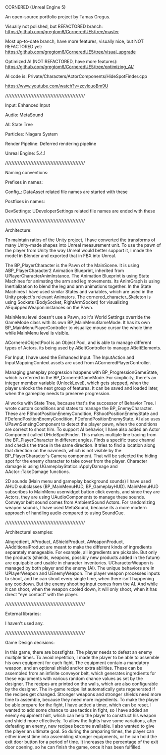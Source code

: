 CORNERED (Unreal Engine 5)

An open-source portfolio project by Tamas Gregus.

Visually not polished, but REFACTORED branch: 
https://github.com/gregtom6/CorneredUE5/tree/master

Most up-to-date branch, have more features, visually nice, but NOT REFACTORED yet: 
https://github.com/gregtom6/CorneredUE5/tree/visual_upgrade

Optimized AI (NOT REFACTORED, have more features):
https://github.com/gregtom6/CorneredUE5/tree/optimizing_AI/

AI code is: Private/Characters/ActorComponents/HideSpotFinder.cpp

https://www.youtube.com/watch?v=zcvlouoBm9U

///////////////////////////////////////////////////

Input: Enhanced Input

Audio: MetaSound

AI: State Tree

Particles: Niagara System

Render Pipeline: Deferred rendering pipeline

Unreal Engine: 5.4.1

///////////////////////////////////////////////////

Naming conventions:

Prefixes in names:

Config_: DataAsset related file names are started with these

Postfixes in names:

DevSettings: UDeveloperSettings related file names are ended with these

///////////////////////////////////////////////////

Architecture:

To maintain ratios of the Unity project, I have converted the transforms of many Unity-made shapes into Unreal measurement unit. To use the pawn of the player from Unity the way Unreal would better support it, I made the model in Blender and exported that in FBX into Unreal. 

The BP_PlayerCharacter is the Pawn of the MainScene. It is using ABP_PlayerCharacter2 Animation Blueprint, inherited from UPlayerCharacterAnimInstance. The Animation Blueprint is using State Machines for animating the arm and leg movements. Its AnimGraph is using Inertialization to blend the leg and arm animations together. In the State Machines I have used similar States and variables, which are used in the Unity project's relevant Animators. The cornered_character_Skeleton is using Sockets (BodySocket, RightArmSocket) for visualizing AEquippedWeapon instances on the Pawn.  

MainMenu level doesn't use a Pawn, so it's World Settings override the GameMode class with its own BP_MainMenuGameMode. It has its own BP_MainMenuPlayerController to visualize mouse cursor the whole time while MainMenu level is visible. 

ACorneredObjectPool is an Object Pool, and is able to manage different types of Actors. its being used by ABeltController to manage ABeltElements. 

For Input, I have used the Enhanced Input. The InputAction and InputMappingContext assets are used from ACorneredPlayerController. 

Managing gameplay progression happens with BP_ProgressionGameState, which is referred in the BP_CorneredGameMode. For simplicity, there's an integer member variable (UnlockLevel), which gets stepped, when the player unlocks the next group of features. It can be saved and loaded later, when the gameplay needs to preserve progression. 

AI works with State Tree, because that's the successor of Behavior Tree. I wrote custom conditions and states to manage the BP_EnemyCharacter. These are FShootPositionEnemyCondition, FShootPositionEnemyState and FDefendPositionEnemyCondition, FDefendPositionEnemyState. AI also uses UPawnSensingComponent to detect the player pawn, when the conditions are correct to shoot him. To support AI behavior, I have also added an Actor Component called UHideSpotFinder. This makes multiple line tracing from the BP_PlayerCharacter in different angles. Finds a specific trace channel and checks the trace in the same direction. It tries to find a location along that direction on the navmesh, which is not visible by the BP_PlayerCharacter's Camera component. That will be selected the hiding spot for the enemy character to take cover from the player. Character damage is using UGameplayStatics::ApplyDamage and AActor::TakeDamage functions. 

2D sounds (Main menu and gameplay background sounds) I have used AHUD subclasses (BP_MainMenuHUD, BP_GameplayHUD). MainMenuHUD subscribes to MainMenu userwidget button click events, and since they are Actors, they are using UAudioComponents to manage these sounds. Conveyor belt sound comes from AmbientSound Actors.  For randomizing weapon sounds, I have used MetaSound, because its a more modern approach of handling audio compared to using SoundCue. 

///////////////////////////////////////////////////

Architectural examples:

AIngredient, AProduct, AShieldProduct, AWeaponProduct, AAdditionalProduct are meant to make the different kinds of ingredients separately manageable. For example, all ingredients are pickable. But only the products (shields, weapons, possibly new products added in the future) are equipable and usable in character inventories. UCharacterWeapon is managed by both player and the enemy (AI). The unique behaviors are in UPlayerWeapon and UEnemyWeapon. The player weapon processes inputs to shoot, and he can shoot every single time, when there isn't happening any cooldown. But the enemy shooting input comes from the AI. And while it can shoot, when the weapon cooled down, it will only shoot, when it has direct "eye contact" with the player.

///////////////////////////////////////////////////

External libraries:

I haven't used any. 

///////////////////////////////////////////////////

Game Design decisions:

In this game, there are bossfights. The player needs to defeat an enemy multiple times. To avoid repetition, I made the player to be able to assemble his own equipment for each fight. The equipment contain a mandatory weapon, and an optional shield and/or extra abilities. These can be assembled from an infinite conveyor belt, which generates ingredients for these equipments with various random chance values as set by the designer. The recipes are printed on the walls, which are also configurable by the designer. The in-game recipe list automatically gets regenerated if the recipes get changed. Stronger weapons and stronger shields need more time to assemble, because they need more ingredients. To make the player be able prepare for the fight, I have added a timer, which can be reset. I wanted to add some chance to use tactics in fight, so I have added an enemy equipment hint, which can help the player to construct his weapon and shield more effectively. To allow the fights have some variations, after defeating an enemy, new recipes become available. I also wanted to give the player an ultimate goal. So during the preparing times, the player can either invest time into assembling stronger equipments, or he can hold the exit door button for a period of time. It increases the percentage of the exit door opening, so he can finish the game, once it has been fulfilled.
